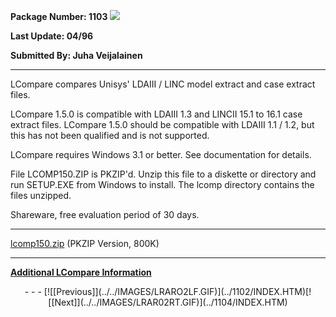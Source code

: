 <x-sas-window top="202" bottom="640" left="156" right="686">
<meta http="equiv=" content="type" charset="iso-8859-1">



<b>Package Number: 1103 </b>![](../../IMAGES/LINC.JPG)


<b>Last Update: 04/96</b>


<b>Submitted By: Juha Veijalainen</b>


&#10;
- - -
LCompare compares Unisys' LDAIII / LINC model extract and case
extract files.


LCompare 1.5.0 is compatible with LDAIII 1.3 and LINCII 15.1 to
16.1 case extract files. LCompare 1.5.0 should be compatible with
LDAIII 1.1 / 1.2, but this has not been qualified and is not
supported.


LCompare requires Windows 3.1 or better. See documentation for
details.


File LCOMP150.ZIP is PKZIP'd. Unzip this file to a diskette or
directory and run SETUP.EXE from Windows to install. The lcomp
directory contains the files unzipped.


Shareware, free evaluation period of 30 days.


&#10;
- - -
[lcomp150.zip](LCOMP150.ZIP) (PKZIP Version, 800K)


&#10;
- - -
<b>[Additional
LCompare Information](http://personal.eunet.fi/pp/karhu/lcomp.html)</b>

<center>
- - -
[![[Previous]](../../IMAGES/LRARO2LF.GIF)](../1102/INDEX.HTM)[![[Next]](../../IMAGES/LRAR02RT.GIF)](../1104/INDEX.HTM)
</center>


</x-sas-window>